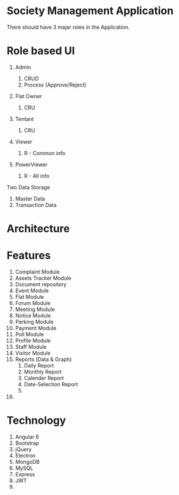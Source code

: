 # Society Management Application

There should have 3 majar roles in the Application.

# Role based UI
1. Admin
    1. CRUD
    2. Process (Approve/Reject)
2. Flat Owner
    1. CRU

3. Tentant
    1. CRU
4. Viewer
    1. R - Common info
5. PowerViewer
    1. R - All info


Two Data Storage
1. Master Data
2. Transaction Data

# Architecture


# Features
1. Complaint Module
2. Assets Tracker Module
3. Document repository 
4. Event Module
5. Flat Module
6. Forum Module
7. Meeting Module
8. Notice Module
9. Parking Module
10. Payment Module
11. Poll Module
12. Profile Module
13. Staff Module
14. Visitor Module
15. Reports (Data & Graph)
    1. Daily Report
    2. Monthly Report
    3. Calender Report
    4. Date-Selection Report
    5. 
16. 

# Technology

1. Angular 6
2. Bootstrap
3. jQuery
4. Electron
5. MongoDB
6. MySQL
7. Express
8. JWT
9. 


